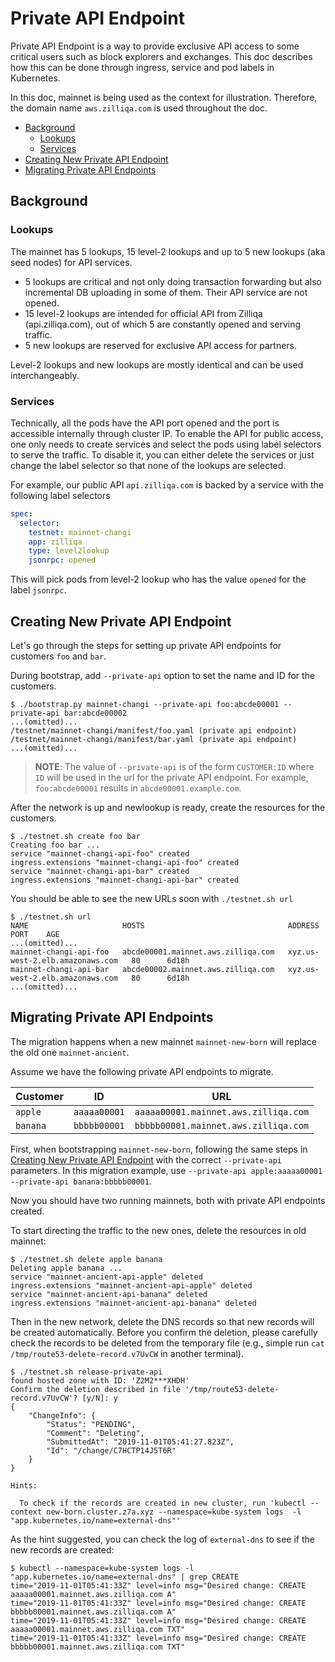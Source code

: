 # Private API Endpoint

Private API Endpoint is a way to provide exclusive API access to some critical users such as block explorers and exchanges. This doc describes how this can be done through ingress, service and pod labels in Kubernetes.

In this doc, mainnet is being used as the context for illustration. Therefore, the domain name `aws.zilliqa.com` is used throughout the doc.

- [Background](#background)
  - [Lookups](#lookups)
  - [Services](#services)
- [Creating New Private API Endpoint](#creating-new-private-api-endpoint)
- [Migrating Private API Endpoints](#migrating-private-api-endpoints)

## Background

### Lookups

The mainnet has 5 lookups, 15 level-2 lookups and up to 5 new lookups (aka seed nodes) for API services.

- 5 lookups are critical and not only doing transaction forwarding but also incremental DB uploading in some of them. Their API service are not opened.
- 15 level-2 lookups are intended for official API from Zilliqa (api.zilliqa.com), out of which 5 are constantly opened and serving traffic.
- 5 new lookups are reserved for exclusive API access for partners.

Level-2 lookups and new lookups are mostly identical and can be used interchangeably.

### Services

Technically, all the pods have the API port opened and the port is accessible internally through cluster IP. To enable the API for public access, one only needs to create services and select the pods using label selectors to serve the traffic.
To disable it, you can either delete the services or just change the label selector so that none of the lookups are selected.

For example, our public API `api.zilliqa.com` is backed by a service with the following label selectors

```yaml
spec:
  selector:
    testnet: mainnet-changi
    app: zilliqa
    type: level2lookup
    jsonrpc: opened
```

This will pick pods from level-2 lookup who has the value `opened` for the label `jsonrpc`.

## Creating New Private API Endpoint

Let's go through the steps for setting up private API endpoints for customers `foo` and `bar`.

During bootstrap, add `--private-api` option to set the name and ID for the customers.

```console
$ ./bootstrap.py mainnet-changi --private-api foo:abcde00001 --private-api bar:abcde00002
...(omitted)...
/testnet/mainnet-changi/manifest/foo.yaml (private api endpoint)
/testnet/mainnet-changi/manifest/bar.yaml (private api endpoint)
...(omitted)...
```

> **NOTE**: The value of `--private-api` is of the form `CUSTOMER:ID` where `ID` will be used in the url for the private API endpoint. For example, `foo:abcde00001` results in `abcde00001.example.com`.

After the network is up and newlookup is ready, create the resources for the customers.

```console
$ ./testnet.sh create foo bar
Creating foo bar ...
service "mainnet-changi-api-foo" created
ingress.extensions "mainnet-changi-api-foo" created
service "mainnet-changi-api-bar" created
ingress.extensions "mainnet-changi-api-bar" created
```

You should be able to see the new URLs soon with `./testnet.sh url`

```console
$ ./testnet.sh url
NAME                     HOSTS                                ADDRESS                           PORT    AGE
...(omitted)...
mainnet-changi-api-foo   abcde00001.mainnet.aws.zilliqa.com   xyz.us-west-2.elb.amazonaws.com   80      6d18h
mainnet-changi-api-bar   abcde00002.mainnet.aws.zilliqa.com   xyz.us-west-2.elb.amazonaws.com   80      6d18h
...(omitted)...
```

## Migrating Private API Endpoints

The migration happens when a new mainnet `mainnet-new-born` will replace the old one `mainnet-ancient`.

Assume we have the following private API endpoints to migrate.

| Customer | ID           | URL                                  |
|----------|--------------|--------------------------------------|
| `apple`  | `aaaaa00001` | `aaaaa00001.mainnet.aws.zilliqa.com` |
| `banana` | `bbbbb00001` | `bbbbb00001.mainnet.aws.zilliqa.com` |

First, when bootstrapping `mainnet-new-born`, following the same steps in [Creating New Private API Endpoint](#creating-new-private-api-endpoint) with the correct `--private-api` parameters. In this migration example, use `--private-api apple:aaaaa00001 --private-api banana:bbbbb00001`.

Now you should have two running mainnets, both with private API endpoints created.

To start directing the traffic to the new ones, delete the resources in old mainnet:

```console
$ ./testnet.sh delete apple banana
Deleting apple banana ...
service "mainnet-ancient-api-apple" deleted
ingress.extensions "mainnet-ancient-api-apple" deleted
service "mainnet-ancient-api-banana" deleted
ingress.extensions "mainnet-ancient-api-banana" deleted
```

Then in the new network, delete the DNS records so that new records will be created automatically. Before you confirm the deletion, please carefully check the records to be deleted from the temporary file (e.g., simple run `cat /tmp/route53-delete-record.v7UvCW` in another terminal).

```console
$ ./testnet.sh release-private-api
found hosted zone with ID: 'Z2M2***XHDH'
Confirm the deletion described in file '/tmp/route53-delete-record.v7UvCW'? [y/N]: y
{
    "ChangeInfo": {
        "Status": "PENDING",
        "Comment": "Deleting",
        "SubmittedAt": "2019-11-01T05:41:27.823Z",
        "Id": "/change/C7HCTP14J5T6R"
    }
}

Hints:

  To check if the records are created in new cluster, run 'kubectl --context new-born.cluster.z7a.xyz --namespace=kube-system logs  -l "app.kubernetes.io/name=external-dns"'
```

As the hint suggested, you can check the log of `external-dns` to see if the new records are created:

```console
$ kubectl --namespace=kube-system logs -l "app.kubernetes.io/name=external-dns" | grep CREATE
time="2019-11-01T05:41:33Z" level=info msg="Desired change: CREATE aaaaa00001.mainnet.aws.zilliqa.com A"
time="2019-11-01T05:41:33Z" level=info msg="Desired change: CREATE bbbbb00001.mainnet.aws.zilliqa.com A"
time="2019-11-01T05:41:33Z" level=info msg="Desired change: CREATE aaaaa00001.mainnet.aws.zilliqa.com TXT"
time="2019-11-01T05:41:33Z" level=info msg="Desired change: CREATE bbbbb00001.mainnet.aws.zilliqa.com TXT"
```
